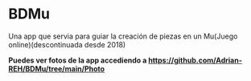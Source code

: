 # BDMu
Una app que servia para guiar la creación de piezas en un Mu(Juego online)(descontinuada desde 2018) 

**Puedes ver fotos de la app accediendo a https://github.com/Adrian-REH/BDMu/tree/main/Photo**




